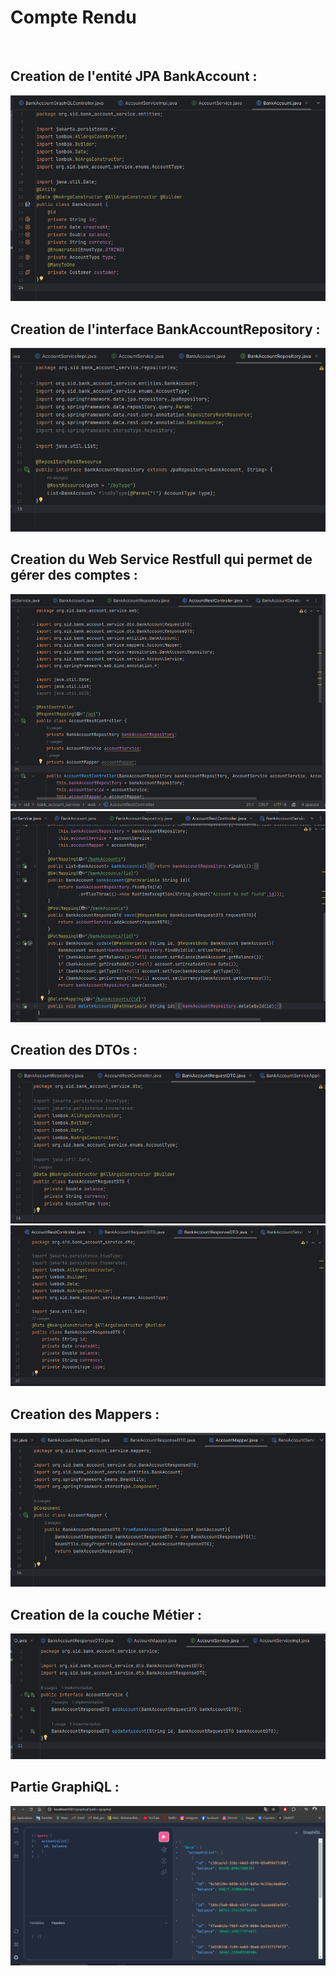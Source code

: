 <h1>Compte Rendu</h1>
<br>
<h2>Creation de l'entité JPA BankAccount :</h2>
<img src="bank-account-service/Captures_AP2/entiteJPAcompte.png">
<br>
<h2>Creation de l'interface BankAccountRepository :</h2>
<img src="bank-account-service/Captures_AP2/interfaceCompteRepository.png">
<br>
<h2>Creation du Web Service Restfull qui permet de gérer des comptes :</h2>
<img src="bank-account-service/Captures_AP2/WebService.png">
<img src="bank-account-service/Captures_AP2/WebService2.png">
<br>
<h2>Creation des DTOs :</h2>
<img src="bank-account-service/Captures_AP2/DTO1.png">
<img src="bank-account-service/Captures_AP2/DTO2.png">
<br>
<h2>Creation des Mappers :</h2>
<img src="bank-account-service/Captures_AP2/Mapper.png">
<br>
<h2>Creation de la couche Métier :</h2>
<img src="bank-account-service/Captures_AP2/Service1.png">
<br>
<h2>Partie GraphiQL :</h2>
<img src="bank-account-service/Captures_AP2/GraphiQL.png">
